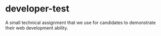 # developer-test
A small technical assignment that we use for candidates to demonstrate their web development ability.

